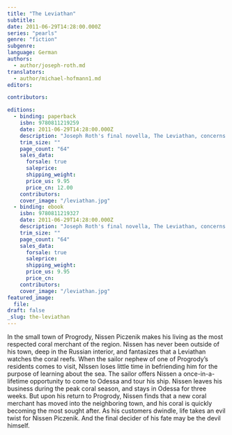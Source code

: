 ```yaml
---
title: "The Leviathan"
subtitle:
date: 2011-06-29T14:28:00.000Z
series: "pearls"
genre: "fiction"
subgenre:
language: German
authors:
  - author/joseph-roth.md
translators:
  - author/michael-hofmann1.md
editors:

contributors:

editions:
  - binding: paperback
    isbn: 9780811219259
    date: 2011-06-29T14:28:00.000Z
    description: "Joseph Roth's final novella, The Leviathan, concerns a shtetl's finest coral merchant and how his dream of seeing the sea for the first time materializes at a terrible cost. "
    trim_size: ""
    page_count: "64"
    sales_data:
      forsale: true
      saleprice:
      shipping_weight:
      price_us: 9.95
      price_cn: 12.00
    contributors:
    cover_image: "/leviathan.jpg"
  - binding: ebook
    isbn: 9780811219327
    date: 2011-06-29T14:28:00.000Z
    description: "Joseph Roth's final novella, The Leviathan, concerns a shtetl's finest coral merchant and how his dream of seeing the sea for the first time materializes at a terrible cost. "
    trim_size: ""
    page_count: "64"
    sales_data:
      forsale: true
      saleprice:
      shipping_weight:
      price_us: 9.95
      price_cn:
    contributors:
    cover_image: "/leviathan.jpg"
featured_image:
  file:
draft: false
_slug: the-leviathan
---
```


In the small town of Progrody, Nissen Piczenik makes his living as the most respected coral merchant of the region. Nissen has never been outside of his town, deep in the Russian interior, and fantasizes that a Leviathan watches the coral reefs. When the sailor nephew of one of Progrody’s residents comes to visit, NIssen loses little time in befriending him for the purpose of learning about the sea. The sailor offers Nissen a once-in-a-lifetime opportunity to come to Odessa and tour his ship. Nissen leaves his business during the peak coral season, and stays in Odessa for three weeks. But upon his return to Progrody, Nissen finds that a new coral merchant has moved into the neighboring town, and his coral is quickly becoming the most sought after. As his customers dwindle, life takes an evil twist for Nissen Piczenik. And the final decider of his fate may be the devil himself.

